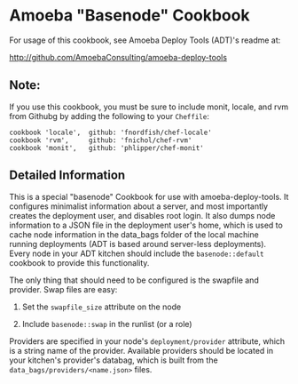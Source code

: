 Amoeba "Basenode" Cookbook
====================

For usage of this cookbook, see Amoeba Deploy Tools (ADT)'s readme at:

http://github.com/AmoebaConsulting/amoeba-deploy-tools

## Note:

If you use this cookbook, you must be sure to include monit, locale, and rvm from Githubg by adding
the following to your `Cheffile`:

```
cookbook 'locale',  github: 'fnordfish/chef-locale'
cookbook 'rvm',     github: 'fnichol/chef-rvm'
cookbook 'monit',   github: 'phlipper/chef-monit'
```

## Detailed Information

This is a special "basenode" Cookbook for use with amoeba-deploy-tools. It configures minimalist
information about a server, and most importantly creates the deployment user, and disables root
login. It also dumps node information to a JSON file in the deployment user's home, which is used
to cache node information in the data_bags folder of the local machine running deployments (ADT is
based around server-less deployments). Every node in your ADT kitchen should include the
`basenode::default` cookbook to provide this functionality.

The only thing that should need to be configured is the swapfile and provider. Swap files are easy:

1. Set the `swapfile_size` attribute on the node

2. Include `basenode::swap` in the runlist (or a role)

Providers are specified in your node's `deployment/provider` attribute, which is a string name of
the provider. Available providers should be located in your kitchen's provider's databag, which is
built from the `data_bags/providers/<name.json>` files.
